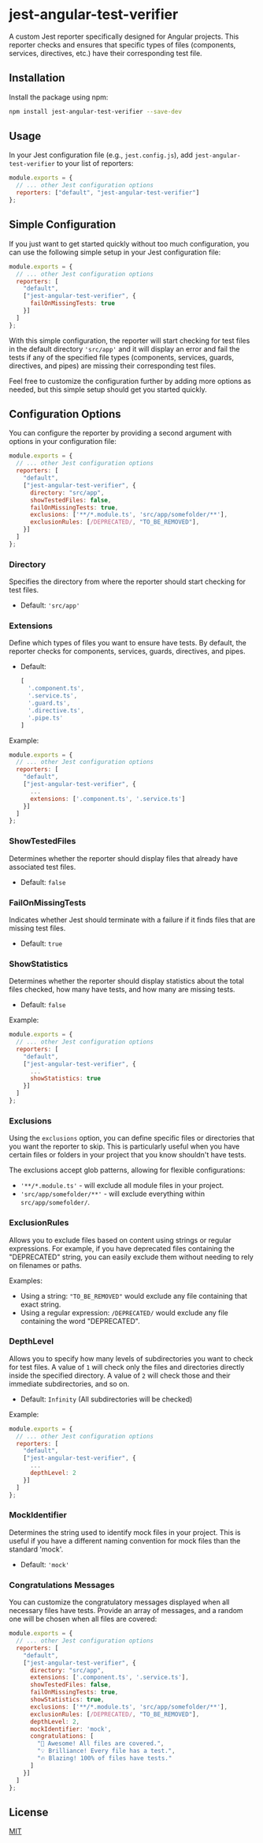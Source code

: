 # jest-angular-test-verifier

A custom Jest reporter specifically designed for Angular projects. This reporter checks and ensures that specific types of files (components, services, directives, etc.) have their corresponding test file.

## Installation

Install the package using npm:

```bash
npm install jest-angular-test-verifier --save-dev
```

## Usage

In your Jest configuration file (e.g., `jest.config.js`), add `jest-angular-test-verifier` to your list of reporters:

```javascript
module.exports = {
  // ... other Jest configuration options
  reporters: ["default", "jest-angular-test-verifier"]
};
```

## Simple Configuration

If you just want to get started quickly without too much configuration, you can use the following simple setup in your Jest configuration file:

```javascript
module.exports = {
  // ... other Jest configuration options
  reporters: [
    "default",
    ["jest-angular-test-verifier", {
      failOnMissingTests: true
    }]
  ]
};
```

With this simple configuration, the reporter will start checking for test files in the default directory `'src/app'` and it will display an error and fail the tests if any of the specified file types (components, services, guards, directives, and pipes) are missing their corresponding test files.

Feel free to customize the configuration further by adding more options as needed, but this simple setup should get you started quickly.

## Configuration Options

You can configure the reporter by providing a second argument with options in your configuration file:

```javascript
module.exports = {
  // ... other Jest configuration options
  reporters: [
    "default",
    ["jest-angular-test-verifier", {
      directory: "src/app",
      showTestedFiles: false,
      failOnMissingTests: true,
      exclusions: ['**/*.module.ts', 'src/app/somefolder/**'],
      exclusionRules: [/DEPRECATED/, "TO_BE_REMOVED"],
    }]
  ]
};
```

### Directory

Specifies the directory from where the reporter should start checking for test files.

* Default: `'src/app'`

### Extensions

Define which types of files you want to ensure have tests. By default, the reporter checks for components, services, guards, directives, and pipes.

* Default:
    
    ```javascript
    [
      '.component.ts',
      '.service.ts',
      '.guard.ts',
      '.directive.ts',
      '.pipe.ts'
    ]
    ```
    

Example:

```javascript
module.exports = {
  // ... other Jest configuration options
  reporters: [
    "default",
    ["jest-angular-test-verifier", {
      ...
      extensions: ['.component.ts', '.service.ts']
    }]
  ]
};
```

### ShowTestedFiles

Determines whether the reporter should display files that already have associated test files.

* Default: `false`

### FailOnMissingTests

Indicates whether Jest should terminate with a failure if it finds files that are missing test files.

* Default: `true`

### ShowStatistics

Determines whether the reporter should display statistics about the total files checked, how many have tests, and how many are missing tests.

* Default: `false`

Example:

```javascript
module.exports = {
  // ... other Jest configuration options
  reporters: [
    "default",
    ["jest-angular-test-verifier", {
      ...
      showStatistics: true
    }]
  ]
};
```

### Exclusions

Using the `exclusions` option, you can define specific files or directories that you want the reporter to skip. This is particularly useful when you have certain files or folders in your project that you know shouldn't have tests.

The exclusions accept glob patterns, allowing for flexible configurations:

* `'**/*.module.ts'` - will exclude all module files in your project.
* `'src/app/somefolder/**'` - will exclude everything within `src/app/somefolder/`.

### ExclusionRules

Allows you to exclude files based on content using strings or regular expressions. For example, if you have deprecated files containing the "DEPRECATED" string, you can easily exclude them without needing to rely on filenames or paths.

Examples:

* Using a string: `"TO_BE_REMOVED"` would exclude any file containing that exact string.
* Using a regular expression: `/DEPRECATED/` would exclude any file containing the word "DEPRECATED".

### DepthLevel

Allows you to specify how many levels of subdirectories you want to check for test files. A value of `1` will check only the files and directories directly inside the specified directory. A value of `2` will check those and their immediate subdirectories, and so on.

* Default: `Infinity` (All subdirectories will be checked)

Example:

```javascript
module.exports = {
  // ... other Jest configuration options
  reporters: [
    "default",
    ["jest-angular-test-verifier", {
      ...
      depthLevel: 2
    }]
  ]
};
```

### MockIdentifier

Determines the string used to identify mock files in your project. This is useful if you have a different naming convention for mock files than the standard 'mock'.

* Default: `'mock'`

### Congratulations Messages

You can customize the congratulatory messages displayed when all necessary files have tests. Provide an array of messages, and a random one will be chosen when all files are covered:

```javascript
module.exports = {
  // ... other Jest configuration options
  reporters: [
    "default",
    ["jest-angular-test-verifier", {
      directory: "src/app",
      extensions: ['.component.ts', '.service.ts'],
      showTestedFiles: false,
      failOnMissingTests: true,
      showStatistics: true,
      exclusions: ['**/*.module.ts', 'src/app/somefolder/**'],
      exclusionRules: [/DEPRECATED/, "TO_BE_REMOVED"],
      depthLevel: 2,
      mockIdentifier: 'mock',
      congratulations: [
        "🚀 Awesome! All files are covered.",
        "💡 Brilliance! Every file has a test.",
        "🔥 Blazing! 100% of files have tests."
      ]
    }]
  ]
};
```

## License

[MIT](./LICENSE)

